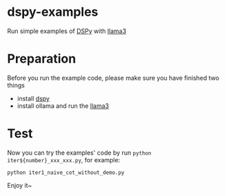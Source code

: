 # dspy-examples
Run simple examples of [DSPy](https://github.com/stanfordnlp/dspy) with [llama3](https://github.com/ollama/ollama) 

# Preparation
Before you run the example code, please make sure you have finished two things
- install [dspy](https://github.com/stanfordnlp/dspy)
- install ollama and run the [llama3](https://github.com/ollama/ollama) 


# Test
Now you can try the examples' code by run `python iter${number}_xxx_xxx.py`, for example:

```shell
python iter1_naive_cot_without_demo.py
```

Enjoy it~
